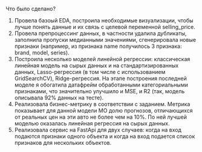 Что было сделано?
1. Провела базоый EDA, построила необходимые визуализации, чтобы лучше понять данные и их связь с целевой переменной selling_price.
2. Провела препроцессинг данных, в частности удалила дубликаты, заполнила пропуски медианными значениями, сгенерировала новые признаки (например, из признака name получилось 3 признака: brand, model, series).
3. Построила несколько моделей линейной регрессии: классическая линейная модель на сырых данных и на стандартизированных данных, Lasso-регрессия (в том числе с использованием GridSearchCV), Ridge-регрессия. На этапе построения последней моделе я обогатила датафрейм обработанными категориальными признаками, что значительно улучшило и MSE, и R2 (так, модель описывала 92% данных на тесте).
4. Реализовала бизнес-метрику в соответствии с заданием. Метрика показывает для данной модели МО долю прогнозов, отличающихся от реальных цен на эти авто не более чем на 10%. По ней лучшей моделью оказалась линейная регрессия на сырых данных.
5. Реализовала сервис на FastApi для двух случаев: когда на вход подаются признаки одного объекта и когда на вход подается список признаков для нескольких объектов.
